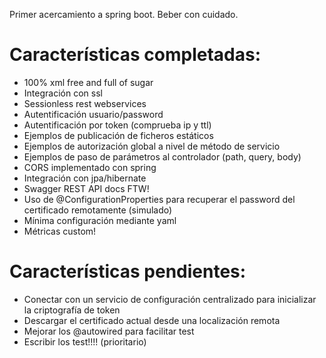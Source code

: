 
Primer acercamiento a spring boot. Beber con cuidado.

Características completadas:
===

* 100% xml free and full of sugar
* Integración con ssl
* Sessionless rest webservices
* Autentificación usuario/password
* Autentificación por token (comprueba ip y ttl)
* Ejemplos de publicación de ficheros estáticos
* Ejemplos de autorización global a nivel de método de servicio
* Ejemplos de paso de parámetros al controlador (path, query, body)
* CORS implementado con spring
* Integración con jpa/hibernate
* Swagger REST API docs FTW!
* Uso de @ConfigurationProperties para recuperar el password del certificado remotamente (simulado)
* Mínima configuración mediante yaml
* Métricas custom!


Características pendientes:
===

* Conectar con un servicio de configuración centralizado para inicializar la criptografía de token
* Descargar el certificado actual desde una localización remota
* Mejorar los @autowired para facilitar test
* Escribir los test!!!! (prioritario)
